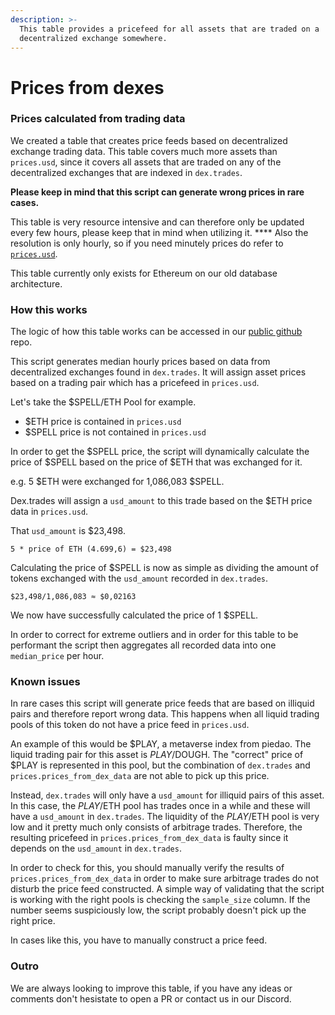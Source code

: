 ```yaml
---
description: >-
  This table provides a pricefeed for all assets that are traded on a
  decentralized exchange somewhere.
---
```


# Prices from dexes

### Prices calculated from trading data

We created a table that creates price feeds based on decentralized exchange trading data. This table covers much more assets than `prices.usd`, since it covers all assets that are traded on any  of the decentralized exchanges that are indexed in `dex.trades`.

**Please keep in mind that this script can generate wrong prices in rare cases.**

This table is very resource intensive and can therefore only be updated every few hours, please keep that in mind when utilizing it. **** Also the resolution is only hourly, so if you need minutely prices do refer to [`prices.usd`](../../prices.md).

This table currently only exists for Ethereum on our old database architecture.

### How this works

The logic of how this table works can be accessed in our [public github](https://github.com/duneanalytics/spellbook/tree/master/ethereum/prices) repo.

This script generates median hourly prices based on data from decentralized exchanges found in `dex.trades`. It will assign asset prices based on a trading pair which has a pricefeed in `prices.usd`.

Let's take the $SPELL/ETH Pool for example.

* $ETH price is contained in `prices.usd`
* $SPELL price is not contained in `prices.usd`

In order to get the $SPELL price, the script will dynamically calculate the price of $SPELL based on the price of $ETH that was exchanged for it.

e.g. 5 $ETH were exchanged for 1,086,083 $SPELL.

Dex.trades will assign a `usd_amount` to this trade based on the $ETH price data in `prices.usd`.

That `usd_amount` is $23,498.

`5 * price of ETH (4.699,6) = $23,498`

Calculating the price of $SPELL is now as simple as dividing the amount of tokens exchanged with the `usd_amount` recorded in `dex.trades`.

`$23,498/1,086,083 ≈ $0,02163`

We now have successfully calculated the price of 1 $SPELL.

In order to correct for extreme outliers and in order for this table to be performant the script then aggregates all recorded data into one `median_price` per hour.

### Known issues

In rare cases this script will generate price feeds that are based on illiquid pairs and therefore report wrong data. This happens when all liquid trading pools of this token do not have a price feed in `prices.usd`.

An example of this would be $PLAY, a metaverse index from piedao. The liquid trading pair for this asset is $PLAY/$DOUGH. The "correct" price of $PLAY is represented in this pool, but the combination of `dex.trades` and `prices.prices_from_dex_data` are not able to pick up this price.

Instead, `dex.trades` will only have a `usd_amount` for illiquid pairs of this asset. In this case, the $PLAY/$ETH pool has trades once in a while and these will have a `usd_amount` in `dex.trades`. The liquidity of the $PLAY/$ETH pool is very low and it pretty much only consists of arbitrage trades. Therefore, the resulting pricefeed in `prices.prices_from_dex_data` is faulty since it depends on the `usd_amount` in `dex.trades`.

In order to check for this, you should manually verify the results of `prices.prices_from_dex_data` in order to make sure arbitrage trades do not disturb the price feed constructed. A simple way of validating that the script is working with the right pools is checking the `sample_size` column. If the number seems suspiciously low, the script probably doesn't pick up the right price.

In cases like this, you have to manually construct a price feed.

### Outro

We are always looking to improve this table, if you have any ideas or comments don't hesistate to open a PR or contact us in our Discord.

